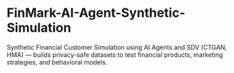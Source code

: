# FinMark-AI-Agent-Synthetic-Simulation
Synthetic Financial Customer Simulation using AI Agents and SDV (CTGAN, HMA) — builds privacy-safe datasets to test financial products, marketing strategies, and behavioral models.
